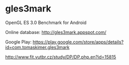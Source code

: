 gles3mark
=========

OpenGL ES 3.0 Benchmark for Android

Online database: http://gles3mark.appspot.com/

Google Play: https://play.google.com/store/apps/details?id=com.tomaskimer.gles3mark

http://www.fit.vutbr.cz/study/DP/DP.php.en?id=15815
